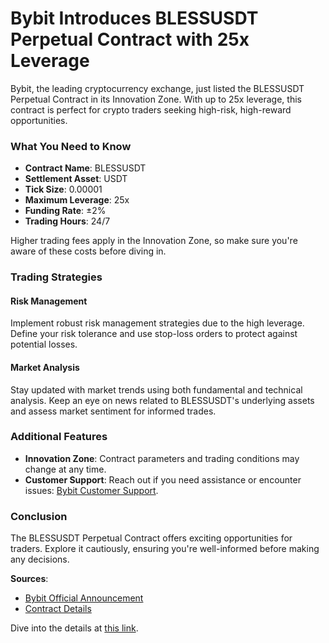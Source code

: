 # Bybit Introduces BLESSUSDT Perpetual Contract with 25x Leverage

Bybit, the leading cryptocurrency exchange, just listed the BLESSUSDT Perpetual Contract in its Innovation Zone. With up to 25x leverage, this contract is perfect for crypto traders seeking high-risk, high-reward opportunities.

### What You Need to Know
- **Contract Name**: BLESSUSDT
- **Settlement Asset**: USDT
- **Tick Size**: 0.00001
- **Maximum Leverage**: 25x
- **Funding Rate**: ±2%
- **Trading Hours**: 24/7

Higher trading fees apply in the Innovation Zone, so make sure you're aware of these costs before diving in.

### Trading Strategies
#### Risk Management
Implement robust risk management strategies due to the high leverage. Define your risk tolerance and use stop-loss orders to protect against potential losses.

#### Market Analysis
Stay updated with market trends using both fundamental and technical analysis. Keep an eye on news related to BLESSUSDT's underlying assets and assess market sentiment for informed trades.

### Additional Features
- **Innovation Zone**: Contract parameters and trading conditions may change at any time.
- **Customer Support**: Reach out if you need assistance or encounter issues: [Bybit Customer Support](https://www.bybit.com/en/help-center/s/webform).

### Conclusion
The BLESSUSDT Perpetual Contract offers exciting opportunities for traders. Explore it cautiously, ensuring you're well-informed before making any decisions.

**Sources**:  
- [Bybit Official Announcement](https://www.bybit.com/en)  
- [Contract Details](https://www.bybit.com/trade/usdt/BLESSUSDT)

Dive into the details at [this link](https://chain-base.xyz/bybit-introduces-blessusdt-perpetual-contract-with-25x-leverage).